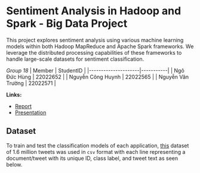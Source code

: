 # Sentiment Analysis in Hadoop and Spark - Big Data Project

This project explores sentiment analysis using various machine learning models within both Hadoop MapReduce and Apache Spark frameworks. We leverage the distributed processing capabilities of these frameworks to handle large-scale datasets for sentiment classification.

*Group 18*
| Member              | StudentID |
|---------------------|-----------|
| Ngô Đức Hùng        | 22022652  |
| Nguyễn Công Huynh   | 22022565  |
| Nguyễn Văn Trường   | 22022571  |

**Links:**

*   [Report](https://drive.google.com/file/d/1_f3b-ccMgdAH2Se4CsqhdD7hEIMnmh7l/view?usp=sharing) 
*   [Presentation](https://drive.google.com/file/d/1ocbCDFfAF0RfcQ8v9um7DuWeHeAf12JN/view?usp=drive_link) 

## Dataset
To train and test the classification models of each application, [this](http://thinknook.com/twitter-sentiment-analysis-training-corpus-dataset-2012-09-22/) dataset of 1.6 million tweets was used in `csv` format with each line representing a document/tweet with its unique ID, class label, and tweet text as seen below.
